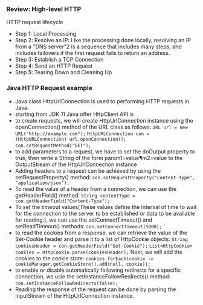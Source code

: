 ### Review: High-level HTTP
HTTP request lifecycle
- Step 1: Local Processing
- Step 2: Resolve an IP:   Like the processing done locally, resolving an IP from a "DNS server"2 is a sequence that includes many steps, and includes failovers if the first request fails to return an address.
- Step 3: Establish a TCP Connection
- Step 4: Send an HTTP Request
- Step 5: Tearing Down and Cleaning Up

### Java HTTP Request example
- Java class HttpUrlConnection is used to performing HTTP requests in Java.
- starting from JDK 11 Java offer HttpClient API is
- to create requests, we will create HttpUrlConnection instance using the openConnection() method of the URL class as follows:
`URL url = new URL("http://example.com");`
`HttpURLConnection con = (HttpURLConnection) url.openConnection();`
`con.setRequestMethod("GET");`
-  to add parameters to a request, we have to set the doOutput property to true, then write a String of the form param1=value¶m2=value to the OutputStream of the HttpUrlConnection instance
- Adding headers to a request can be achieved by using the setRequestProperty() method:
`con.setRequestProperty("Content-Type", "application/json");`
- To read the value of a header from a connection, we can use the getHeaderField() method:
`String contentType = con.getHeaderField("Content-Type");`
- To set the timeout values(These values define the interval of time to wait for the connection to the server to be established or data to be available for reading.), we can use the setConnectTimeout() and setReadTimeout() methods:
`con.setConnectTimeout(5000);`
`
- to read the cookies from a response, we can retrieve the value of the Set-Cookie header and parse it to a list of HttpCookie objects:
`String cookiesHeader = con.getHeaderField("Set-Cookie");`
`List<HttpCookie> cookies = HttpCookie.parse(cookiesHeader);`
Next, we will add the cookies to the cookie store:
`cookies.forEach(cookie -> cookieManager.getCookieStore().add(null, cookie));`
-  to enable or disable automatically following redirects for a specific connection, we  usie the setInstanceFollowRedirects() method:
`con.setInstanceFollowRedirects(false);`
- Reading the response of the request can be done by parsing the InputStream of the HttpUrlConnection instance.



